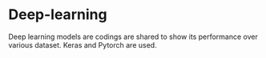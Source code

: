 # Deep-learning
Deep learning models are codings are shared to show its performance over various dataset. Keras and Pytorch are used.
